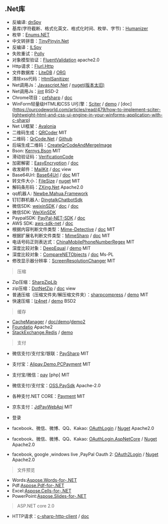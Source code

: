 ## .Net库

- 反编译: [dnSpy](https://github.com/0xd4d/dnSpy)
- 基库(字符截断、格式化英文、格式化时间、枚举、字节)：[Humanizer](https://github.com/Humanizr/Humanizer)
- 枚举：[Enums.NET](https://github.com/TylerBrinkley/Enums.NET)
- 中文转拼音：[TinyPinyin.Net](https://github.com/hstarorg/TinyPinyin.Net)
- 反编译：[ILSpy](https://github.com/icsharpcode/ILSpy)
- 失败重试：[Polly](https://github.com/App-vNext/Polly)
- 对象模型验证：[FluentValidation](https://github.com/JeremySkinner/FluentValidation) apache2.0
- Http请求：[Flurl.Http](https://www.nuget.org/packages/Flurl.Http/)
- 文件数据库：[LiteDB](https://www.nuget.org/packages/LiteDB/) / [ORG](https://www.litedb.org/)
- 清除xss代码：[HtmlSanitizer](https://github.com/mganss/HtmlSanitizer)
- Net调用Js：[Javascript.Net](https://github.com/JavascriptNet/Javascript.Net) / [nuget(版本太旧)](https://www.nuget.org/packages/Noesis.Javascript/)
- Net调用Js：[jint](https://github.com/sebastienros/jint) BSD-2
- Chrome项目：[cefsharp](https://github.com/cefsharp/cefsharp) / [doc](https://www.codeproject.com/Articles/1058700/Embedding-Chrome-in-your-Csharp-App-using-CefSharp)
- WinForm轻量级HTML和CSS UI引擎：[Sciter](https://github.com/MISoftware/SciterSharp) / [demo](https://www.codeproject.com/Articles/1057199/Sciter-HTML-Csharp-based-desktop-apps-walkthrough) / [doc]
(https://ourcodeworld.com/articles/read/479/how-to-implement-sciter-lightweight-html-and-css-ui-engine-in-your-winforms-application-with-c-sharp)
- Net UI框架：[Avalonia](https://github.com/AvaloniaUI/Avalonia)
- 二维码生成：[QRCoder](https://github.com/codebude/QRCoder) MIT
- 二维码：[QrCode.Net](https://www.nuget.org/packages/QrCode.Net/) / [Github](https://github.com/Alxandr/QrCode.Net)
- 后端生成二维码：[CreateQrCodeAndMergeImage](https://github.com/AkonCoder/CreateQrCodeAndMergeImage)
- Bson: [Kernys.Bson](https://github.com/kernys/Kernys.Bson) MIT
- 滑动验证码：[VerificationCode](https://github.com/eatage/VerificationCode)
- 加密解密：[EasyEncryption](https://www.nuget.org/packages/EasyEncryption/) / [doc](https://github.com/polischuk/EasyEncryption/wiki/Usage-wiki)
- 收发邮件：[MailKit](https://www.nuget.org/packages/MailKit/) / [doc](https://github.com/jstedfast/MailKit) view
- Base64Url: [Base64Url](https://www.nuget.org/packages/Base64Url/) / [doc](https://github.com/chaowlert/base64url) MIT
- 转文件大小：[FileSize](https://github.com/StevePotter/FileSize) / [nuget](https://www.nuget.org/packages/FileSize/) MIT
- 解码条形码：[ZXing.Net](https://github.com/micjahn/ZXing.Net) Apache2.0
- qq机器人: [Newbe.Mahua.Framework](https://github.com/newbe36524/Newbe.Mahua.Framework)
- 钉钉群机器人: [DingtalkChatbotSdk](https://github.com/yuzd/DingtalkChatbotSdk)
- 微信SDK: [weixinSDK](https://github.com/night-king/weixinSDK) / [doc](https://github.com/night-king/weixinSDK/wiki/Get-Started) / [doc](http://weixinsdk.net/)
- 微信SDK: [WeiXinSDK](https://github.com/RabbitTeam/WeiXinSDK)
- PaypalSDK: [PayPal-NET-SDK](https://github.com/paypal/PayPal-NET-SDK) / [doc](https://developer.paypal.com/docs/api/overview/)
- AWS SDK: [aws-sdk-net](https://github.com/aws/aws-sdk-net) / [doc](https://docs.aws.amazon.com/sdkfornet/v3/apidocs/Index.html)
- 根据内容判断文件类型：[Mime-Detective](https://www.nuget.org/packages/Mime-Detective) / [doc](https://github.com/clarkis117/Mime-Detective) MIT
- 根据扩展名判断文件类型：[MimeSharp](https://www.nuget.org/packages/MimeSharp/) / [doc](https://github.com/Ujjwol/MimeSharp) MIT
- 电话号码正则表达式：[ChinaMobilePhoneNumberRegex](https://github.com/VincentSit/ChinaMobilePhoneNumberRegex) MIT
- 深度比较对象：[DeepEqual](https://www.nuget.org/packages/DeepEqual) / [demo](https://github.com/jamesfoster/DeepEqual) MIT
- 深度比较对象：[CompareNETObjects](https://www.nuget.org/packages/CompareNETObjects/) / [doc](https://github.com/GregFinzer/Compare-Net-Objects/wiki/Getting-Started) Ms-PL
- 修改显示器分辨率：[ScreenResolutionChanger](https://github.com/timmui/ScreenResolutionChanger) MIT


> 压缩

- Zip压缩：[SharpZipLib](https://github.com/icsharpcode/SharpZipLib)
- zip压缩：[DotNetZip](https://www.nuget.org/packages/DotNetZip/) / [doc](https://github.com/haf/DotNetZip.Semverd) view
- 普通压缩（压缩文件夹/解压缩文件夹）：[sharpcompress](https://www.nuget.org/packages/SharpCompress/) / [demo](https://github.com/adamhathcock/sharpcompress/blob/master/USAGE.md) MIT
- 快速压缩：[lz4net](https://github.com/MiloszKrajewski/lz4net) / [demo](https://github.com/MiloszKrajewski/lz4net#use-with-streams) BSD2


> 缓存

- [CacheManager](https://github.com/MichaCo/CacheManager) / [doc/demo](http://cachemanager.michaco.net/documentation/CacheManagerGettingStarted)/[demo2](https://github.com/MichaCo/CacheManager/blob/master/samples/CacheManager.Examples/Program.cs#L79)
- [Foundatio](https://github.com/FoundatioFx/Foundatio) Apache2
- [StackExchange.Redis](https://github.com/StackExchange/StackExchange.Redis) / [demo](https://stackexchange.github.io/StackExchange.Redis/Basics)


> 支付

- 微信支付/支付宝/银联：[PaySharp](https://github.com/Varorbc/PaySharp) MIT
- 支付宝：[Alipay.Demo.PCPayment](https://github.com/stulzq/Alipay.Demo.PCPayment) MIT
- 支付宝/微信：[pay](https://github.com/yansongda/pay) [php] MIT
- 微信支付/支付宝：[OSS.PaySdk](https://github.com/KevinWG/OSS.PaySdk) Apache-2.0
- 各种支付.NET CORE：[Payment](https://github.com/Essensoft/Payment) MIT
- 京东支付：[JdPayWebApi](https://github.com/lousaibiao/JdPayWebApi) MIT


- 登录

- facebook、微信、微博、QQ、Kakao: [OAuthLogin](https://github.com/seven1986/OAuthLogin) / [Nuget](https://www.nuget.org/packages/OAuthLogin) Apache2.0
- facebook、微信、微博、QQ、Kakao: [OAuthLogin.AspNetCore](https://github.com/seven1986/OAuthLogin.AspNetCore) / [Nuget](https://www.nuget.org/packages/OAuthLogin.AspNetCore) Apache2.0
- facebook, google ,windows live ,PayPal Oauth 2: [OAuth2Login](https://github.com/ericzo/OAuth2Login) / [Nuget](https://www.nuget.org/packages/Oauth2Login/) Apache2.0


> 文件预览

- Words:[Aspose.Words-for-.NET](https://github.com/aspose-words/Aspose.Words-for-.NET)
- Pdf:[Aspose.Pdf-for-.NET](https://github.com/aspose-pdf/Aspose.Pdf-for-.NET)
- Excel:[Aspose.Cells-for-.NET](https://github.com/aspose-cells/Aspose.Cells-for-.NET)
- PowerPoint:[Aspose.Slides-for-.NET](https://github.com/aspose-slides/Aspose.Slides-for-.NET)


> ASP.NET core 2.0
- HTTP请求：[c-sharp-http-client](https://github.com/yaroncon/c-sharp-http-client) / [doc](http://www.codescales.com/)